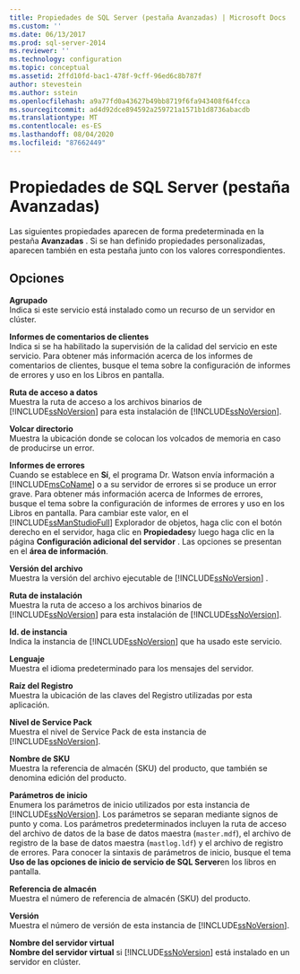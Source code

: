```yaml
---
title: Propiedades de SQL Server (pestaña Avanzadas) | Microsoft Docs
ms.custom: ''
ms.date: 06/13/2017
ms.prod: sql-server-2014
ms.reviewer: ''
ms.technology: configuration
ms.topic: conceptual
ms.assetid: 2ffd10fd-bac1-478f-9cff-96ed6c8b787f
author: stevestein
ms.author: sstein
ms.openlocfilehash: a9a77fd0a43627b49bb8719f6fa943408f64fcca
ms.sourcegitcommit: ad4d92dce894592a259721a1571b1d8736abacdb
ms.translationtype: MT
ms.contentlocale: es-ES
ms.lasthandoff: 08/04/2020
ms.locfileid: "87662449"
---
```

# <a name="sql-server-properties-advanced-tab"></a>Propiedades de SQL Server (pestaña Avanzadas)
  Las siguientes propiedades aparecen de forma predeterminada en la pestaña **Avanzadas** . Si se han definido propiedades personalizadas, aparecen también en esta pestaña junto con los valores correspondientes.  
  
## <a name="options"></a>Opciones  
 **Agrupado**  
 Indica si este servicio está instalado como un recurso de un servidor en clúster.  
  
 **Informes de comentarios de clientes**  
 Indica si se ha habilitado la supervisión de la calidad del servicio en este servicio. Para obtener más información acerca de los informes de comentarios de clientes, busque el tema sobre la configuración de informes de errores y uso en los Libros en pantalla.  
  
 **Ruta de acceso a datos**  
 Muestra la ruta de acceso a los archivos binarios de [!INCLUDE[ssNoVersion](../../includes/ssnoversion-md.md)] para esta instalación de [!INCLUDE[ssNoVersion](../../includes/ssnoversion-md.md)].  
  
 **Volcar directorio**  
 Muestra la ubicación donde se colocan los volcados de memoria en caso de producirse un error.  
  
 **Informes de errores**  
 Cuando se establece en **Sí**, el programa Dr. Watson envía información a [!INCLUDE[msCoName](../../includes/msconame-md.md)] o a su servidor de errores si se produce un error grave. Para obtener más información acerca de Informes de errores, busque el tema sobre la configuración de informes de errores y uso en los Libros en pantalla. Para cambiar este valor, en el [!INCLUDE[ssManStudioFull](../../includes/ssmanstudiofull-md.md)] Explorador de objetos, haga clic con el botón derecho en el servidor, haga clic en **Propiedades**y luego haga clic en la página **Configuración adicional del servidor** . Las opciones se presentan en el **área de información**.  
  
 **Versión del archivo**  
 Muestra la versión del archivo ejecutable de [!INCLUDE[ssNoVersion](../../includes/ssnoversion-md.md)] .  
  
 **Ruta de instalación**  
 Muestra la ruta de acceso a los archivos binarios de [!INCLUDE[ssNoVersion](../../includes/ssnoversion-md.md)] para esta instalación de [!INCLUDE[ssNoVersion](../../includes/ssnoversion-md.md)].  
  
 **Id. de instancia**  
 Indica la instancia de [!INCLUDE[ssNoVersion](../../includes/ssnoversion-md.md)] que ha usado este servicio.  
  
 **Lenguaje**  
 Muestra el idioma predeterminado para los mensajes del servidor.  
  
 **Raíz del Registro**  
 Muestra la ubicación de las claves del Registro utilizadas por esta aplicación.  
  
 **Nivel de Service Pack**  
 Muestra el nivel de Service Pack de esta instancia de [!INCLUDE[ssNoVersion](../../includes/ssnoversion-md.md)].  
  
 **Nombre de SKU**  
 Muestra la referencia de almacén (SKU) del producto, que también se denomina edición del producto.  
  
 **Parámetros de inicio**  
 Enumera los parámetros de inicio utilizados por esta instancia de [!INCLUDE[ssNoVersion](../../includes/ssnoversion-md.md)]. Los parámetros se separan mediante signos de punto y coma. Los parámetros predeterminados incluyen la ruta de acceso del archivo de datos de la base de datos maestra (`master.mdf`), el archivo de registro de la base de datos maestra (`mastlog.ldf`) y el archivo de registro de errores. Para conocer la sintaxis de parámetros de inicio, busque el tema **Uso de las opciones de inicio de servicio de SQL Server**en los libros en pantalla.  
  
 **Referencia de almacén**  
 Muestra el número de referencia de almacén (SKU) del producto.  
  
 **Versión**  
 Muestra el número de versión de esta instancia de [!INCLUDE[ssNoVersion](../../includes/ssnoversion-md.md)].  
  
 **Nombre del servidor virtual**  
 **Nombre del servidor virtual** si [!INCLUDE[ssNoVersion](../../includes/ssnoversion-md.md)] está instalado en un servidor en clúster.  
  
  
